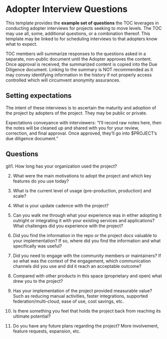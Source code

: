 # Adopter Interview Questions

This template provides the **example set of questions** the TOC leverages in conducting adopter interviews for projects seeking to move levels. The TOC may use all, some, additional questions, or a combination thereof. This template may be linked to for scheduling interviews to that adopters know what to expect.

TOC members will summarize responses to the questions asked in a separate, non-public document until the Adopter approves the content. Once approval is received, the summarized content is copied into the Due Diligence document. Linking to the summary is NOT recommended as it may convey identifying information in the history if not properly access controlled which will circumvent anonymity assurances.

## Setting expectations

The intent of these interviews is to ascertain the maturity and adoption of the project by adopters of the project. They may be public or private.

Expectations conveyance with interviewers: “I’ll record raw notes here, then the notes will be cleaned up and shared with you for your review, correction, and final approval. Once approved, they’ll go into $PROJECT’s due diligence document.”

## Questions

git1. How long has your organization used the project?


2. What were the main motivations to adopt the project and which key features do you use today?


3. What is the current level of usage (pre-production, production) and scale?


4. What is your update cadence with the project?


5. Can you walk me through what your experience was in either adopting it outright or integrating it with your existing services and applications? What challenges did you experience with the project?


6. Did you find the information in the repo or the project docs valuable to your implementation? If so, where did you find the information and what specifically was useful?


7. Did you need to engage with the community members or maintainers? If so what was the context of the engagement, which communication channels did you use and did it reach an acceptable outcome?


8. Compared with other products in this space (proprietary and open) what drew you to the project?


9. Has your implementation of the project provided measurable value? Such as reducing manual activities, faster integrations, supported federation/multi-cloud, ease of use, cost savings, etc.


10. Is there something you feel that holds the project back from reaching its ultimate potential?


11. Do you have any future plans regarding the project? More involvement, feature requests, expansion, etc.

